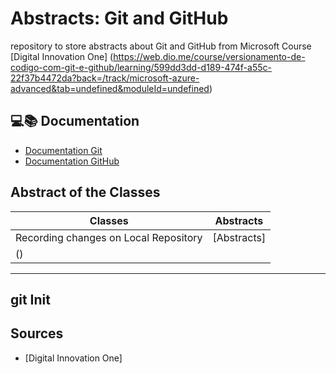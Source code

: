 
# Abstracts: Git and GitHub

repository to store abstracts about Git and GitHub from Microsoft Course
[Digital Innovation One] (https://web.dio.me/course/versionamento-de-codigo-com-git-e-github/learning/599dd3dd-d189-474f-a55c-22f37b4472da?back=/track/microsoft-azure-advanced&tab=undefined&moduleId=undefined)

## 💻📚 Documentation
- [Documentation Git](https://git-scm.com/doc)
- [Documentation GitHub](https://docs.github.com/en/get-started)

## Abstract of the Classes

| Classes | Abstracts |
|---------|-----------|
| Recording changes on Local Repository | [Abstracts]
() |
---
git Init 
---

## Sources 
- [Digital Innovation One]